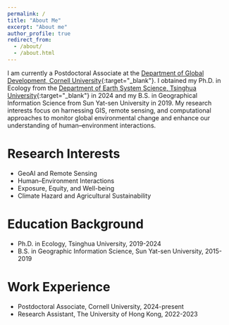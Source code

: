 ```yaml
---
permalink: /
title: "About Me"
excerpt: "About me"
author_profile: true
redirect_from: 
  - /about/
  - /about.html
---
```

I am currently a Postdoctoral Associate at the [Department of Global Development, Cornell University](https://cals.cornell.edu/global-development){:target="_blank"}. I obtained my Ph.D. in Ecology from the [Department of Earth System Science, Tsinghua University](https://www.dess.tsinghua.edu.cn/){:target="_blank"} in 2024 and my B.S. in Geographical Information Science from Sun Yat-sen University in 2019. My research interests focus on harnessing GIS, remote sensing, and computational approaches to monitor global environmental change and enhance our understanding of human–environment interactions.


Research Interests
======
* GeoAI and Remote Sensing
* Human–Environment Interactions
* Exposure, Equity, and Well-being
* Climate Hazard and Agricultural Sustainability


Education Background
======
* Ph.D. in Ecology, Tsinghua University, 2019-2024
* B.S. in Geographic Information Science, Sun Yat-sen University, 2015-2019

Work Experience
======
* Postdoctoral Associate, Cornell University, 2024-present
* Research Assistant, The University of Hong Kong, 2022-2023

<!--
Location
======
<iframe
    src="https://www.google.com/maps/@42.4536761,-76.4742294,14.0z"
    width = "500"
    height = "200"
    frameborder="0"
    allowfullscreen>
</iframe>-->

